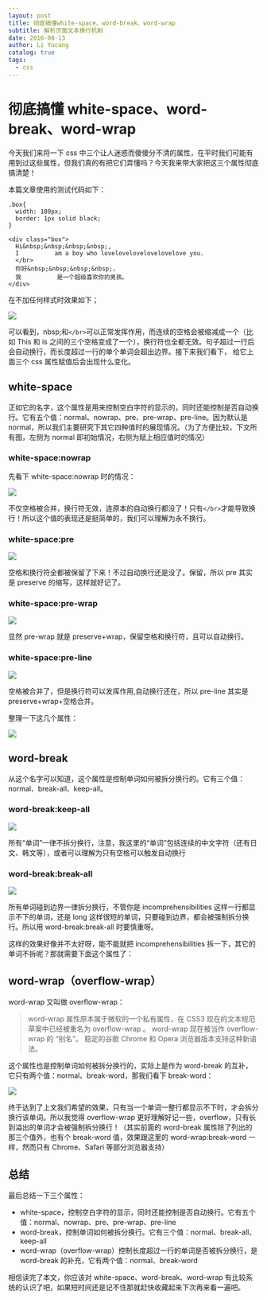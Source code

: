 ```yaml
---
layout: post
title: 彻底搞懂white-space、word-break、word-wrap
subtitle: 解析页面文本换行机制
date: 2016-08-13
author: Li Yucang
catalog: true
tags:
  - css
---
```


# 彻底搞懂 white-space、word-break、word-wrap

今天我们来将一下 css 中三个让人迷惑而傻傻分不清的属性，在平时我们可能有用到过这些属性，但我们真的有把它们弄懂吗？今天我来带大家把这三个属性彻底搞清楚！

本篇文章使用的测试代码如下：

```
.box{
  width: 180px;
  border: 1px solid black;
}

<div class="box">
  Hi&nbsp;&nbsp;&nbsp;&nbsp;,
  I          am a boy who lovelovelovelovelovelove you.
  </br>
  你好&nbsp;&nbsp;&nbsp;&nbsp;，
  我          是一个超级喜欢你的男孩。
</div>
```

在不加任何样式时效果如下；

![](http://cdn.vivigo.xyz/blog/1552642279449_7805.png)

可以看到，nbsp;和`</br>`可以正常发挥作用，而连续的空格会被缩减成一个（比如 This 和 is 之间的三个空格变成了一个），换行符也全都无效。句子超过一行后会自动换行，而长度超过一行的单个单词会超出边界。接下来我们看下， 给它上面三个 css 属性赋值后会出现什么变化。

## white-space

正如它的名字，这个属性是用来控制空白字符的显示的，同时还能控制是否自动换行。它有五个值：normal、nowrap、pre、pre-wrap、pre-line。因为默认是 normal，所以我们主要研究下其它四种值时的展现情况。（为了方便比较，下文所有图，左侧为 normal 即初始情况，右侧为赋上相应值时的情况）

### white-space:nowrap

先看下 white-space:nowrap 时的情况：

![](http://cdn.vivigo.xyz/blog/1552642279606_1457.png)

不仅空格被合并，换行符无效，连原本的自动换行都没了！只有`</br>`才能导致换行！所以这个值的表现还是挺简单的，我们可以理解为永不换行。

### white-space:pre

![](http://cdn.vivigo.xyz/blog/1552642279665_8884.png)

空格和换行符全都被保留了下来！不过自动换行还是没了。保留，所以 pre 其实是 preserve 的缩写，这样就好记了。

### white-space:pre-wrap

![](http://cdn.vivigo.xyz/blog/1552642285456_5633.png)

显然 pre-wrap 就是 preserve+wrap，保留空格和换行符，且可以自动换行。

### white-space:pre-line

![](http://cdn.vivigo.xyz/blog/1552642285919_8959.png)

空格被合并了，但是换行符可以发挥作用,自动换行还在，所以 pre-line 其实是 preserve+wrap+空格合并。

整理一下这几个属性：

![](http://cdn.vivigo.xyz/blog/1552642286075_2559.png)

## word-break

从这个名字可以知道，这个属性是控制单词如何被拆分换行的。它有三个值：normal、break-all、keep-all。

### word-break:keep-all

![](http://cdn.vivigo.xyz/blog/1552642286283_3055.png)

所有“单词”一律不拆分换行，注意，我这里的“单词”包括连续的中文字符（还有日文、韩文等），或者可以理解为只有空格可以触发自动换行

### word-break:break-all

![](http://cdn.vivigo.xyz/blog/1552642286393_3832.png)

所有单词碰到边界一律拆分换行，不管你是 incomprehensibilities 这样一行都显示不下的单词，还是 long 这样很短的单词，只要碰到边界，都会被强制拆分换行。所以用 word-break:break-all 时要慎重呀。

这样的效果好像并不太好呀，能不能就把 incomprehensibilities 拆一下，其它的单词不拆呢？那就需要下面这个属性了：

## word-wrap（overflow-wrap）

word-wrap 又叫做 overflow-wrap：

> word-wrap 属性原本属于微软的一个私有属性，在 CSS3 现在的文本规范草案中已经被重名为 overflow-wrap 。 word-wrap 现在被当作 overflow-wrap 的 “别名”。 稳定的谷歌 Chrome 和 Opera 浏览器版本支持这种新语法。

这个属性也是控制单词如何被拆分换行的，实际上是作为 word-break 的互补，它只有两个值：normal、break-word，那我们看下 break-word：

![](http://cdn.vivigo.xyz/blog/1552642286531_1677.png)

终于达到了上文我们希望的效果，只有当一个单词一整行都显示不下时，才会拆分换行该单词。所以我觉得 overflow-wrap 更好理解好记一些，overflow，只有长到溢出的单词才会被强制拆分换行！（其实前面的 word-break 属性除了列出的那三个值外，也有个 break-word 值，效果跟这里的 word-wrap:break-word 一样，然而只有 Chrome、Safari 等部分浏览器支持）

## 总结

最后总结一下三个属性：

- white-space，控制空白字符的显示，同时还能控制是否自动换行。它有五个值：normal、nowrap、pre、pre-wrap、pre-line
- word-break，控制单词如何被拆分换行。它有三个值：normal、break-all、keep-all
- word-wrap（overflow-wrap）控制长度超过一行的单词是否被拆分换行，是 word-break 的补充，它有两个值：normal、break-word

相信读完了本文，你应该对 white-space、word-break、word-wrap 有比较系统的认识了吧，如果短时间还是记不住那就赶快收藏起来下次再来看一遍吧。

